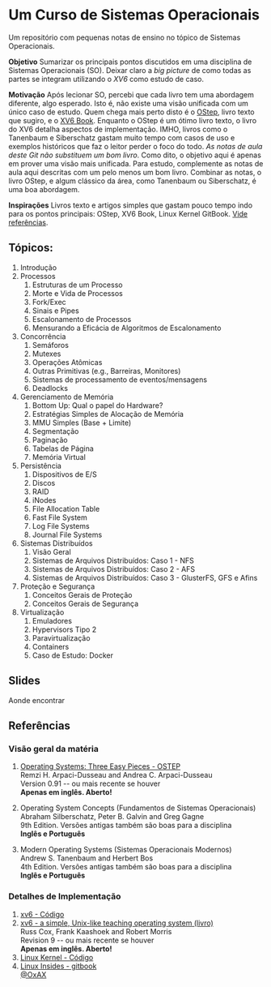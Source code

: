 # Um Curso de Sistemas Operacionais

Um repositório com pequenas notas de ensino no tópico de Sistemas Operacionais.

**Objetivo** Sumarizar os principais pontos discutidos em uma disciplina de
Sistemas Operacionais (SO). Deixar claro a *big picture* de como todas as
partes se integram utilizando o *XV6* como estudo de caso.

**Motivação** Após lecionar SO, percebi que cada livro tem uma abordagem
diferente, algo esperado. Isto é, não existe uma visão unificada com um único
caso de estudo. Quem chega mais perto disto é o [OStep](os), livro texto que
sugiro, e o [XV6 Book](xv6). Enquanto o OStep é um ótimo livro texto, o livro
do XV6 detalha aspectos de implementação. IMHO, livros como o Tanenbaum e
Siberschatz gastam muito tempo com casos de uso e exemplos históricos que
faz o leitor perder o foco do todo. *As notas de aula deste Git não substituem
um bom livro*. Como dito, o objetivo aqui é apenas em prover uma visão mais
unificada. Para estudo, complemente as notas de aula aqui descritas com um
pelo menos um bom livro. Combinar as notas, o livro OStep, e algum clássico
da área, como Tanenbaum ou Siberschatz, é uma boa abordagem.

**Inspirações** Livros texto e artigos simples que gastam pouco tempo indo para
os pontos principais: OStep, XV6 Book, Linux Kernel GitBook.
[Vide referências](Referências).

## Tópicos:

  1. Introdução
  1. Processos
     1. Estruturas de um Processo
     1. Morte e Vida de Processos
     1. Fork/Exec
     1. Sinais e Pipes
     1. Escalonamento de Processos
     1. Mensurando a Eficácia de Algoritmos de Escalonamento
  1. Concorrência
     1. Semáforos
     1. Mutexes
     1. Operações Atômicas
     1. Outras Primitivas (e.g., Barreiras, Monitores)
     1. Sistemas de processamento de eventos/mensagens
     1. Deadlocks
  1. Gerenciamento de Memória
     1. Bottom Up: Qual o papel do Hardware?
     1. Estratégias Simples de Alocação de Memória
     1. MMU Simples (Base + Limite)
     1. Segmentação
     1. Paginação
     1. Tabelas de Página
     1. Memória Virtual
  1. Persistência
     1. Dispositivos de E/S
     1. Discos
     1. RAID
     1. iNodes
     1. File Allocation Table
     1. Fast File System
     1. Log File Systems
     1. Journal File Systems
  1. Sistemas Distribuídos
     1. Visão Geral
     1. Sistemas de Arquivos Distribuídos: Caso 1 - NFS
     1. Sistemas de Arquivos Distribuídos: Caso 2 - AFS
     1. Sistemas de Arquivos Distribuídos: Caso 3 - GlusterFS, GFS e Afins
  1. Proteção e Segurança
     1. Conceitos Gerais de Proteção
     1. Conceitos Gerais de Segurança
  1. Virtualização
     1. Emuladores
     1. Hypervisors Tipo 2
     1. Paravirtualização
     1. Containers
     1. Caso de Estudo: Docker

## Slides

Aonde encontrar

## Referências

### Visão geral da matéria

  1. [Operating Systems: Three Easy Pieces - OSTEP](http://pages.cs.wisc.edu/~remzi/OSTEP/) <br>
     Remzi H. Arpaci-Dusseau and Andrea C. Arpaci-Dusseau <br>
     Version 0.91 -- ou mais recente se houver <br>
     **Apenas em inglês. Aberto!**
     
  1. Operating System Concepts (Fundamentos de Sistemas Operacionais) <br>
     Abraham Silberschatz, Peter B. Galvin and  Greg Gagne <br>
     9th Edition. Versões antigas também são boas para a disciplina <br>
     **Inglês e Português**

  1. Modern Operating Systems (Sistemas Operacionais Modernos) <br>
     Andrew S. Tanenbaum and Herbert Bos <br>
     4th Edition. Versões antigas também são boas para a disciplina <br>
     **Inglês e Português**

### Detalhes de Implementação

  1. [xv6 - Código](https://github.com/mit-pdos/xv6-public)
  1. [xv6 - a simple, Unix-like teaching operating system (livro)](https://pdos.csail.mit.edu/6.828/2016/xv6/book-rev9.pdf) <br>
     Russ Cox, Frank Kaashoek and Robert Morris <br>
     Revision 9 -- ou mais recente se houver <br>
      **Apenas em inglês. Aberto!**
  1. [Linux Kernel - Código](https://github.com/torvalds/linux)
  1. [Linux Insides - gitbook](https://www.gitbook.com/book/0xax/linux-insides/details) <br>
     [@OxAX](https://twitter.com/0xAX)
